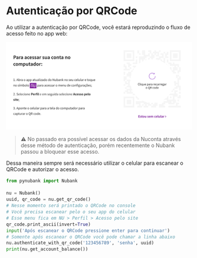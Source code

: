# Autenticação por QRCode
Ao utilizar a autenticação por QRCode, você estará reproduzindo o fluxo de acesso feito no app web:

<img src="img/qrcode-web.png" width="650" alt="Exemplo do app web do Nubank"/>

> :warning:  No passado era possível acessar os dados da Nuconta através desse método de autenticação, porém recentemente o Nubank passou a bloquear esse acesso.

Dessa maneira sempre será necessário utilizar o celular para escanear o QRCode e autorizar o acesso.

```python
from pynubank import Nubank

nu = Nubank()
uuid, qr_code = nu.get_qr_code()
# Nesse momento será printado o QRCode no console
# Você precisa escanear pelo o seu app do celular
# Esse menu fica em NU > Perfil > Acesso pelo site
qr_code.print_ascii(invert=True)
input('Após escanear o QRCode pressione enter para continuar')
# Somente após escanear o QRCode você pode chamar a linha abaixo
nu.authenticate_with_qr_code('123456789', 'senha', uuid)
print(nu.get_account_balance())
```